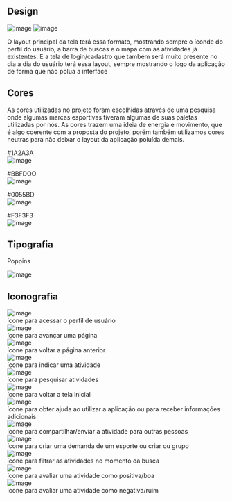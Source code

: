 ## Design

![image](https://user-images.githubusercontent.com/85028195/236078219-c86e9bf1-db38-41c2-942d-e4af68096c7f.png)
![image](https://user-images.githubusercontent.com/85028195/236078161-99a2ebaa-cf3b-43c9-9d97-67422207696f.png)

O layout principal da tela terá essa formato, mostrando sempre o íconde do perfil do usuário, a barra de buscas e o mapa com as atividades já existentes.
E a tela de login/cadastro que também será muito presente no dia a dia do usuário terá essa layout, sempre mostrando o logo da aplicação de forma que não polua a interface


## Cores
As cores utilizadas no projeto foram escolhidas através de uma pesquisa onde algumas marcas esportivas tiveram algumas de suas paletas utilizadas por nós. As cores trazem uma ideia de energia e movimento, que é algo coerente com a proposta do projeto, porém também utilizamos cores neutras para não deixar o layout da aplicação poluída demais.

#1A2A3A<br/>
![image](https://user-images.githubusercontent.com/85028195/234454032-d43a5915-2134-4f4f-af4a-a677093cbc21.png)

#BBFDOO <br/>
![image](https://user-images.githubusercontent.com/85028195/234453848-28e59601-0cf5-40fe-9fe3-4b53a2da66b9.png)

#0055BD<br/>
![image](https://user-images.githubusercontent.com/85028195/234454385-cafac6f0-0cf1-44d2-8117-0a0068acbcf8.png)

#F3F3F3<br/>
![image](https://user-images.githubusercontent.com/85028195/234454433-2d517efe-9028-41a1-a8c3-8309b9ee1bf9.png)



## Tipografia

Poppins

![image](https://user-images.githubusercontent.com/85028195/234453632-5506d151-9499-4f9b-8024-d14aaa9dddc9.png)



## Iconografia

![image](https://user-images.githubusercontent.com/85028195/236078579-de3caef7-c11d-4af6-aaab-cabdc65becb8.png)<br/>
ícone para acessar o perfil de usuário<br/>
![image](https://user-images.githubusercontent.com/85028195/236079439-ebbe6e23-af33-46d0-bf34-b3abc40f21f0.png)<br/>
ícone para avançar uma página<br/>
![image](https://user-images.githubusercontent.com/85028195/236078684-d027d7ac-fc15-46f6-a0e9-ed0e76097137.png)<br/>
ícone para voltar a página anterior<br/>
![image](https://user-images.githubusercontent.com/85028195/236078749-686514c2-52ac-464c-a8f1-3d428b77864a.png)<br/>
ícone para indicar uma atividade<br/>
![image](https://user-images.githubusercontent.com/85028195/236078823-91a17a1c-52d9-4c1c-a6e4-2747d1e3a4b3.png)<br/>
ícone para pesquisar atividades <br/>
![image](https://user-images.githubusercontent.com/85028195/236078894-274ebe2b-f267-4bb5-934c-9bfb3091d394.png)<br/>
ícone para voltar a tela inicial<br/>
![image](https://user-images.githubusercontent.com/85028195/236078994-546215d2-215a-4e96-89be-022c8ba4fd9d.png)<br/>
ícone para obter ajuda ao utilizar a aplicação ou para receber informações adicionais<br/>
![image](https://user-images.githubusercontent.com/85028195/236079090-277e1c46-a96f-4259-b166-ea287423c6f8.png)<br/>
ícone para compartilhar/enviar a atividade para outras pessoas<br/>
![image](https://user-images.githubusercontent.com/85028195/236079183-870f3bf7-7969-4976-b62f-2e32fdd886d1.png)<br/>
ícone para criar uma demanda de um esporte ou criar ou grupo<br/>
![image](https://user-images.githubusercontent.com/85028195/236079360-cd909d06-6294-43d7-93ba-d60210bd8838.png)<br/>
ícone para filtrar as atividades no momento da busca<br/>
![image](https://user-images.githubusercontent.com/85028195/236079531-8d50b56f-9775-495e-a24e-ff96dbe6302d.png)<br/>
ícone para avaliar uma atividade como positiva/boa<br/>
![image](https://user-images.githubusercontent.com/85028195/236079595-554a3179-a9df-4fa1-b64d-4e25cc831717.png)<br/>
ícone para avaliar uma atividade como negativa/ruim










